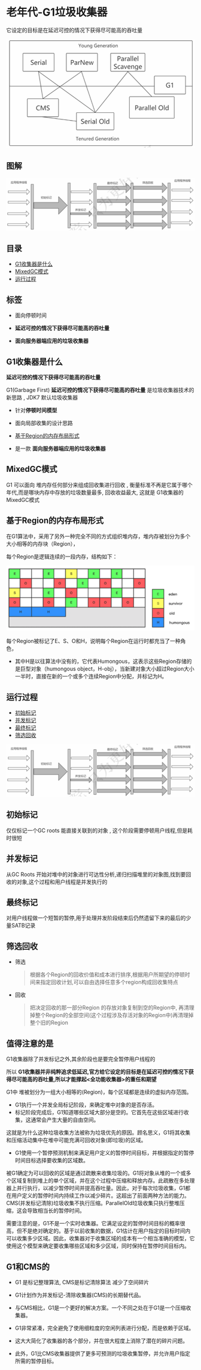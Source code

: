 # 老年代-G1垃圾收集器

它设定的目标是在延迟可控的情况下获得尽可能高的吞吐量



<img src="../../assets/image-20200908105903706.png" alt="image-20200908105903706" style="zoom:67%;" />

## 图解

<img src="../../assets/image-20200908114457778.png" alt="image-20200908114457778" style="zoom:67%;" />

## 目录

- [G1收集器是什么](#G1收集器是什么)
- [MixedGC模式](#MixedGC模式)
- [运行过程](#运行过程)

## 标签

- 面向停顿时间

- **延迟可控的情况下获得尽可能高的吞吐量**

- **面向服务器端应用的垃圾收集器**

## G1收集器是什么

**延迟可控的情况下获得尽可能高的吞吐量**

G1(Garbage First) **延迟可控的情况下获得尽可能高的吞吐量** 是垃圾收集器技术的新思路 , JDK7 默认垃圾收集器

- 针对**停顿时间模型**

- 面向局部收集的设计思路
- [基于Region的内存布局形式](#基于Region的内存布局形式)

-  是一款 **面向服务器端应用的垃圾收集器**

## MixedGC模式

G1 可以面向 堆内存任何部分来组成回收集进行回收 , 衡量标准不再是它属于哪个年代,而是哪块内存中存放的垃圾数量最多, 回收收益最大, 这就是 G1收集器的 MixedGC模式

## 基于Region的内存布局形式

在G1算法中，采用了另外一种完全不同的方式组织堆内存，堆内存被划分为多个大小相等的内存块（Region），

每个Region是逻辑连续的一段内存，结构如下：

![image-20200908195159285](../../assets/image-20200908195159285.png)

每个Region被标记了E、S、O和H，说明每个Region在运行时都充当了一种角色，

- 其中H是以往算法中没有的，它代表Humongous，这表示这些Region存储的是巨型对象（humongous object，H-obj），当新建对象大小超过Region大小一半时，直接在新的一个或多个连续Region中分配，并标记为H。

## 运行过程

- [初始标记](#初始标记)
- [并发标记](#并发标记)
- [最终标记](#最终标记)
- [筛选回收](#筛选回收)

<img src="../../assets/image-20200908114457778.png" alt="image-20200908114457778" style="zoom:50%;" />

## 初始标记

仅仅标记一个GC roots 能直接关联到的对象 , 这个阶段需要停顿用户线程,但是耗时很短

## 并发标记

从GC Roots 开始对堆中的对象进行可达性分析,递归扫描堆里的对象图,找到要回收的对象,这个过程和用户线程是并发执行的

## 最终标记

对用户线程做一个短暂的暂停,用于处理并发阶段结束后仍然遗留下来的最后的少量SATB记录

## 筛选回收

- 筛选

  > 根据各个Region的回收价值和成本进行排序,根据用户所期望的停顿时间来指定回收计划,可以自由选择任意多个region构成回收集特点

- 回收

  > 把决定回收的那一部分Region 的存放对象复制到空的Region中, 再清理掉整个Region的全部空间(这个过程涉及存活对象的Region中)再清理掉整个旧的Region

## 值得注意的是

G1收集器除了并发标记之外,其余阶段也是要完全暂停用户线程的 

所以 **G1收集器并非纯粹追求低延迟,官方给它设定的目标是在延迟可控的情况下获得尽可能高的吞吐量,所以才能撑起<全功能收集器>的重任和期望**

G1中 堆被划分为一组大小相等的(Region)，每个区域都是连续的虚拟内存范围。

- G1执行一个并发全局标记阶段，来确定堆中对象的是否存活。
- 标记阶段完成后，G1知道哪些区域大部分是空的。它首先在这些区域进行收集，这通常会产生大量的自由空间。

这就是为什么这种垃圾收集方法被称为垃圾优先的原因。顾名思义，G1将其收集和压缩活动集中在堆中可能充满可回收对象(即垃圾)的区域。

- G1使用一个暂停预测机制来满足用户定义的暂停时间目标，并根据指定的暂停时间目标选择要收集的区域数。

被G1确定为可以回收的区域是通过疏散来收集垃圾的。G1将对象从堆的一个或多个区域复制到堆上的单个区域，并在这个过程中压缩和释放内存。此疏散在多处理器上并行执行，以减少暂停时间并提高吞吐量。因此，对于每次垃圾收集，G1都在用户定义的暂停时间内持续工作以减少碎片。这超出了前面两种方法的能力。CMS(并发标记清除)垃圾收集不执行压缩。ParallelOld垃圾收集只执行整堆压缩，这会导致相当长的暂停时间。

需要注意的是，G1不是一个实时收集器。它满足设定的暂停时间目标的概率很高，但不是绝对确定的。基于以前收集的数据，G1估计在用户指定的目标时间内可以收集多少区域。因此，收集器对于收集区域的成本有一个相当准确的模型，它使用这个模型来确定要收集哪些区域和多少区域，同时保持在暂停时间目标内。

## G1和CMS的

- G1 是标记整理算法, CMS是标记清除算法 减少了空间碎片

- G1计划作为并发标记-清除收集器(CMS)的长期替代品。
- 与CMS相比，G1是一个更好的解决方案。一个不同之处在于G1是一个压缩收集器。
- G1非常紧凑，完全避免了使用细粒度的空闲列表进行分配，而是依赖于区域。
- 这大大简化了收集器的各个部分，并在很大程度上消除了潜在的碎片问题。
- 此外，G1比CMS收集器提供了更多可预测的垃圾收集暂停，并允许用户指定所需的暂停目标。

